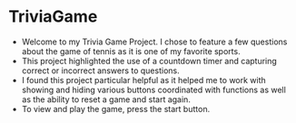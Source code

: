 # TriviaGame
* Welcome to my Trivia Game Project. I chose to feature a few questions about the game of tennis as it is one of my favorite sports.
* This project highlighted the use of a countdown timer and capturing correct or incorrect answers to questions.
* I found this project particular helpful as it helped me to work with showing and hiding various buttons coordinated with functions as well as the ability to reset a game and start again.
* To view and play the game, press the start button.
